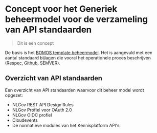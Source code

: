 # Concept voor het Generiek beheermodel voor de verzameling van API standaarden

> Dit is een concept

De basis is het [BOMOS template beheermodel](https://github.com/Logius-standaarden/BOMOS-voorbeeld-beheermodel).
Het is aangevuld met een aantal standaard bijlagen die vooral het operationele proces beschrijven (Respec, Github, SEMVER).

## Overzicht van API standaarden

Een overzicht van API standaarden waarvoor dit beheer model wordt opgezet:

- NLGov REST API Design Rules
- NLGov Profiel voor OAuth 2.0
- NLGov OIDC profiel
- Cloudevents
- De normatieve modules van het Kennisplatform API's

